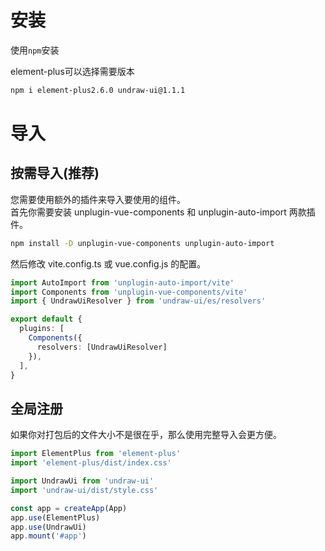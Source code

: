 # 安装

使用`npm`安装  

element-plus可以选择需要版本
```sh
npm i element-plus2.6.0 undraw-ui@1.1.1
```

# 导入

## 按需导入(推荐)
您需要使用额外的插件来导入要使用的组件。  
首先你需要安装 unplugin-vue-components 和 unplugin-auto-import 两款插件。

```sh
npm install -D unplugin-vue-components unplugin-auto-import
```

然后修改 vite.config.ts 或 vue.config.js 的配置。

```ts
import AutoImport from 'unplugin-auto-import/vite'
import Components from 'unplugin-vue-components/vite'
import { UndrawUiResolver } from 'undraw-ui/es/resolvers'

export default {
  plugins: [
    Components({
      resolvers: [UndrawUiResolver]
    }),
  ],
}
```

## 全局注册
如果你对打包后的文件大小不是很在乎，那么使用完整导入会更方便。
```ts
import ElementPlus from 'element-plus'
import 'element-plus/dist/index.css'

import UndrawUi from 'undraw-ui'
import 'undraw-ui/dist/style.css'

const app = createApp(App)
app.use(ElementPlus)
app.use(UndrawUi)
app.mount('#app')
```
